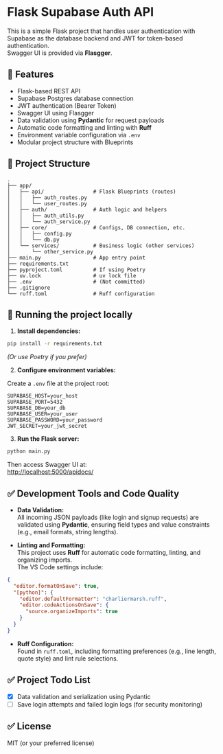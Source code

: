 
# Flask Supabase Auth API

This is a simple Flask project that handles user authentication with Supabase as the database backend and JWT for token-based authentication.  
Swagger UI is provided via **Flasgger**.

## 📌 Features

- Flask-based REST API
- Supabase Postgres database connection
- JWT authentication (Bearer Token)
- Swagger UI using Flasgger
- Data validation using **Pydantic** for request payloads
- Automatic code formatting and linting with **Ruff**
- Environment variable configuration via `.env`
- Modular project structure with Blueprints

## 📂 Project Structure

```
.
├── app/
│   ├── api/                # Flask Blueprints (routes)
│   │   ├── auth_routes.py
│   │   └── user_routes.py
│   ├── auth/               # Auth logic and helpers
│   │   ├── auth_utils.py
│   │   └── auth_service.py
│   ├── core/               # Configs, DB connection, etc.
│   │   ├── config.py
│   │   └── db.py
│   └── services/           # Business logic (other services)
│       └── other_service.py
├── main.py                 # App entry point
├── requirements.txt
├── pyproject.toml          # If using Poetry
├── uv.lock                 # uv lock file
├── .env                    # (Not committed)
├── .gitignore
└── ruff.toml               # Ruff configuration
```

## 🚀 Running the project locally

1. **Install dependencies:**

```bash
pip install -r requirements.txt
```
*(Or use Poetry if you prefer)*

2. **Configure environment variables:**

Create a `.env` file at the project root:

```
SUPABASE_HOST=your_host
SUPABASE_PORT=5432
SUPABASE_DB=your_db
SUPABASE_USER=your_user
SUPABASE_PASSWORD=your_password
JWT_SECRET=your_jwt_secret
```

3. **Run the Flask server:**

```bash
python main.py
```

Then access Swagger UI at:  
[http://localhost:5000/apidocs/](http://localhost:5000/apidocs/)

## ✅ Development Tools and Code Quality

- **Data Validation:**  
  All incoming JSON payloads (like login and signup requests) are validated using **Pydantic**, ensuring field types and value constraints (e.g., email formats, string lengths).

- **Linting and Formatting:**  
  This project uses **Ruff** for automatic code formatting, linting, and organizing imports.  
  The VS Code settings include:

```json
{
  "editor.formatOnSave": true,
  "[python]": {
    "editor.defaultFormatter": "charliermarsh.ruff",
    "editor.codeActionsOnSave": {
      "source.organizeImports": true
    }
  }
}
```

- **Ruff Configuration:**  
  Found in `ruff.toml`, including formatting preferences (e.g., line length, quote style) and lint rule selections.

## ✅ Project Todo List

- [x] Data validation and serialization using Pydantic
- [ ] Save login attempts and failed login logs (for security monitoring) 

## ✅ License

MIT (or your preferred license)

